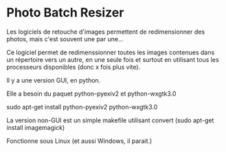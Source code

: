 # Photo Batch Resizer

Les logiciels de retouche d'images permettent de redimensionner des photos, mais c'est souvent une par une...

Ce logiciel permet de redimenssionner toutes les images contenues dans un répertoire vers un autre, en une seule fois
et surtout en utilisant tous les processeurs disponibles (donc x fois plus vite).

Il y a une version GUI, en python.

Elle a besoin du paquet python-pyexiv2 et python-wxgtk3.0

sudo apt-get install python-pyexiv2 python-wxgtk3.0

La version non-GUI est un simple makefile utilisant convert (sudo apt-get install imagemagick)

Fonctionne sous Linux (et aussi Windows, il parait.)

